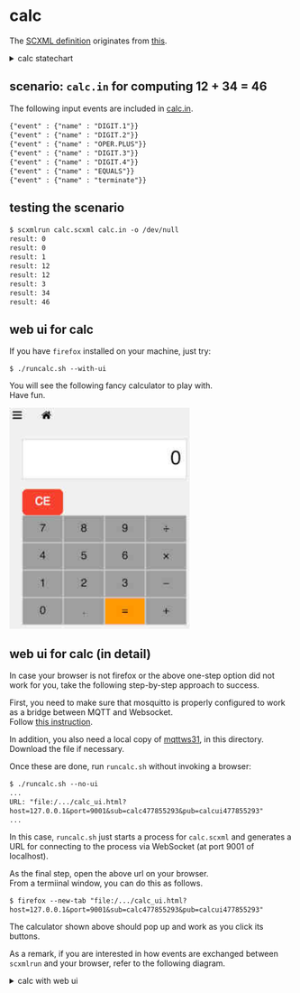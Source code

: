 # calc

The [SCXML definition](calc.scxml) originates from [this](https://www.w3.org/TR/scxml/#N11630).

<details>
<summary>calc statechart</summary>
<div><img src="calc.svg?sanitize=true"/></div>
</details>

## scenario: `calc.in` for computing 12 + 34 = 46

The following input events are included in [calc.in](calc.in).

```
{"event" : {"name" : "DIGIT.1"}}  
{"event" : {"name" : "DIGIT.2"}}  
{"event" : {"name" : "OPER.PLUS"}}  
{"event" : {"name" : "DIGIT.3"}}  
{"event" : {"name" : "DIGIT.4"}}  
{"event" : {"name" : "EQUALS"}}  
{"event" : {"name" : "terminate"}}
```

## testing the scenario

```
$ scxmlrun calc.scxml calc.in -o /dev/null  
result: 0  
result: 0  
result: 1  
result: 12  
result: 12  
result: 3  
result: 34  
result: 46
```

## web ui for calc

If you have `firefox` installed on your machine,
just try:

```
$ ./runcalc.sh --with-ui  
```

You will see the following fancy calculator to play with.  
Have fun.

<div><img src="calc_ui.jpg" width="320"/></div>


## web ui for calc (in detail)

In case your browser is not firefox or the above one-step option did not work for you,
take the following step-by-step approach to success.

First, you need to make sure that mosquitto is properly configured to work as a bridge between MQTT and Websocket.  
Follow [this instruction](../../docs/websocket.md).

In addition, you also need a local copy of
[mqttws31](https://cdnjs.cloudflare.com/ajax/libs/paho-mqtt/1.0.1/mqttws31.min.js),
in this directory.
Download the file if necessary.

Once these are done, run `runcalc.sh` without invoking a browser:

```
$ ./runcalc.sh --no-ui  
...  
URL: "file:/.../calc_ui.html?host=127.0.0.1&port=9001&sub=calc477855293&pub=calcui477855293"  
...
```

In this case, `runcalc.sh` just starts a process for `calc.scxml` and
generates a URL for connecting to the process via WebSocket (at port 9001 of localhost).

As the final step, open the above url on your browser.  
From a termiinal window, you can do this as follows.

```
$ firefox --new-tab "file:/.../calc_ui.html?host=127.0.0.1&port=9001&sub=calc477855293&pub=calcui477855293"
```

The calculator shown above should pop up and work as you click its buttons.

As a remark, if you are interested in how events are exchanged between `scxmlrun` and your browser, refer to the following diagram.

<details>
<summary>calc with web ui</summary>
<div><img src="calc.jpg" width="480"/></div>
</details>
